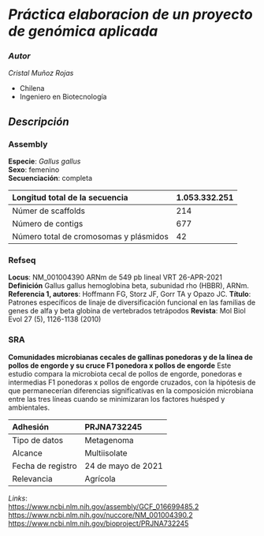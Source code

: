 # _**Práctica elaboracion de un proyecto de genómica aplicada**_   

### _**Autor**_  
_Cristal Muñoz Rojas_  
- Chilena 
- Ingeniero en Biotecnología  

## _**Descripción**_   

### Assembly

**Especie**: _Gallus gallus_   
**Sexo**: femenino  
**Secuenciación**: completa 
 
 | Longitud total de la secuencia | 1.053.332.251 | 
 |  :---  |  :---  | 
 | Númer de scaffolds |	214 |
 | Número de contigs | 677 |    
 | Número total de cromosomas y plásmidos | 42 |      

### Refseq

**Locus**: NM_001004390 ARNm de 549 pb lineal VRT 26-APR-2021 
**Definición** Gallus gallus hemoglobina beta, subunidad rho (HBBR), ARNm. 
**Referencia 1, autores**: Hoffmann FG, Storz JF, Gorr TA y Opazo JC.
**Título**: Patrones específicos de linaje de diversificación funcional en las familias de genes de alfa y beta globina de vertebrados tetrápodos 
**Revista**: Mol Biol Evol 27 (5), 1126-1138 (2010) 

### SRA

**Comunidades microbianas cecales de gallinas ponedoras y de la línea de pollos de engorde y su cruce F1 ponedora x pollos de engorde**
Este estudio compara la microbiota cecal de pollos de engorde, ponedoras e intermedias F1 ponedoras x pollos de engorde cruzados, con la hipótesis de que permanecerían diferencias significativas en la composición microbiana entre las tres líneas cuando se minimizaran los factores huésped y ambientales.

| Adhesión	| PRJNA732245 |
|  :---  |  :---  | 
| Tipo de datos |	Metagenoma |
| Alcance |	Multiisolate |
|	Fecha de registro | 24 de mayo de 2021 |
| Relevancia |	Agrícola |

_Links_:   
https://www.ncbi.nlm.nih.gov/assembly/GCF_016699485.2  
https://www.ncbi.nlm.nih.gov/nuccore/NM_001004390.2  
https://www.ncbi.nlm.nih.gov/bioproject/PRJNA732245  


